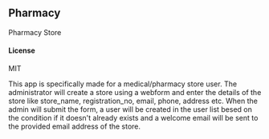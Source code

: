 ## Pharmacy

Pharmacy Store

#### License

MIT

This app is specifically made for a medical/pharmacy store user. 
The administrator will create a store using a webform and enter the details of the store like store_name, registration_no, email, phone, address etc.
When the admin will submit the form, a user will be created in the user list besed on the condition if it doesn't already exists and a welcome email will be sent
to the provided email address of the store.   
